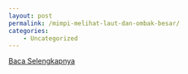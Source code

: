 ```yaml
---
layout: post
permalink: /mimpi-melihat-laut-dan-ombak-besar/
categories:
    - Uncategorized
---
```


[Baca Selengkapnya](/02)